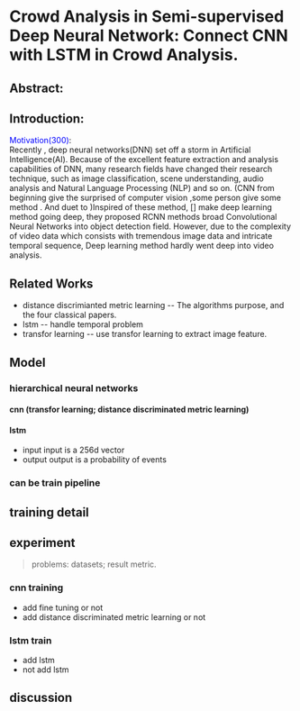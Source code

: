 # Crowd Analysis in Semi-supervised Deep Neural Network: Connect CNN with LSTM in Crowd Analysis.

## Abstract:

## Introduction:

<font color=blue>Motivation(300)</font>:  
Recently , deep neural networks(DNN) set off a storm in Artificial Intelligence(AI). Because of the excellent feature extraction and analysis capabilities of DNN, many research fields have changed their research technique, such as image classification, scene understanding, audio analysis and Natural Language Processing (NLP) and so on. (CNN from beginning give the surprised of computer vision ,some person give some method . And duet to )Inspired of these method, [] make deep learning method going deep, they proposed RCNN methods broad Convolutional Neural Networks into object detection field.
However, due to the complexity of video data which consists with tremendous image data and intricate temporal sequence, Deep learning method hardly went deep into video analysis. 

## Related Works
- distance discrimianted metric learning 
-- The algorithms purpose, and the four classical papers.
- lstm 
-- handle temporal problem
- transfor learning 
-- use transfor learning to extract image feature.
## Model
### hierarchical neural networks
#### cnn (transfor learning; distance discriminated metric learning)
#### lstm 
- input 
input is a 256d vector
- output 
output is a probability of events
### can be train pipeline
## training detail
## experiment
> problems: datasets; result metric.
### cnn training
- add fine tuning or not
- add distance discriminated metric learning or not
### lstm train
- add lstm
- not add lstm
## discussion

